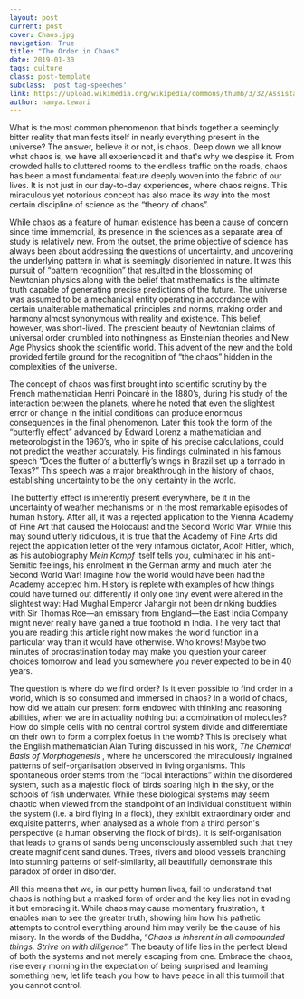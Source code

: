 ```yaml
---
layout: post
current: post
cover: Chaos.jpg
navigation: True
title: "The Order in Chaos"
date: 2019-01-30
tags: culture
class: post-template
subclass: 'post tag-speeches'
link: https://upload.wikimedia.org/wikipedia/commons/thumb/3/32/Assistants_and_George_Frederic_Watts_-_Chaos_-_Google_Art_Project.jpg/1280px-Assistants_and_George_Frederic_Watts_-_Chaos_-_Google_Art_Project.jpg
author: namya.tewari
---
```

What is the most common phenomenon that binds together a seemingly bitter reality that manifests itself in nearly everything present in the universe? The answer, believe it or not, is chaos. Deep down we all know what chaos is, we have all experienced it and that's why we despise it. From crowded halls to cluttered rooms to the endless traffic on the roads, chaos has been a most fundamental feature deeply woven into the fabric of our lives. It is not just in our day-to-day experiences, where chaos reigns. This miraculous yet notorious concept has also made its way into the most certain discipline of science as the “theory of chaos”.

While chaos as a feature of human existence has been a cause of concern since time immemorial, its presence in the sciences as a separate area of study is relatively new. From the outset, the prime objective of science has always been about addressing the questions of uncertainty, and uncovering the underlying pattern in what is seemingly disoriented in nature. It was this pursuit of “pattern recognition” that resulted in the blossoming of Newtonian physics along with the belief that mathematics is the ultimate truth capable of generating precise predictions of the future. The universe was assumed to be a mechanical entity operating in accordance with certain unalterable mathematical principles and norms, making order and harmony almost synonymous with reality and existence. This belief, however, was short-lived. The prescient beauty of Newtonian claims of universal order crumbled into nothingness as Einsteinian theories and New Age Physics shook the scientific world. This advent of the new and the bold provided fertile ground for the recognition of “the chaos” hidden in the complexities of the universe.

The concept of chaos was first brought into scientific scrutiny by the French mathematician Henri Poincaré in the 1880’s, during his study of the interaction between the planets, where he noted that even the slightest error or change in the initial conditions can produce enormous consequences in the final phenomenon. Later this took the form of the “butterfly effect” advanced by Edward Lorenz a mathematician and meteorologist in the 1960’s, who in spite of his precise calculations, could not predict the weather accurately. His findings culminated in his famous speech “Does the flutter of a butterfly’s wings in Brazil set up a tornado in Texas?” This speech was a major breakthrough in the history of chaos, establishing uncertainty to be the only certainty in the world.

The butterfly effect is inherently present everywhere, be it in the uncertainty of weather mechanisms or in the most remarkable episodes of human history. After all, it was a rejected application to the Vienna Academy of Fine Art that caused the Holocaust and the Second World War. While this may sound utterly ridiculous, it is true that the Academy of Fine Arts did reject the application letter of the very infamous dictator, Adolf Hitler, which, as his autobiography <i>Mein Kampf</i> itself tells you, culminated in his anti-Semitic feelings, his enrolment in the German army and much later the Second World War! Imagine how the world would have been had the Academy accepted him. History is replete with examples of how things could have turned out differently if only one tiny event were altered in the slightest way: Had Mughal Emperor Jahangir not been drinking buddies with Sir Thomas Roe―an emissary from England―the East India Company might never really have gained a true foothold in India. The very fact that you are reading this article right now makes the world function in a particular way than it would have otherwise. Who knows! Maybe two minutes of procrastination today may make you question your career choices tomorrow and lead you somewhere you never expected to be in 40 years.

The question is where do we find order? Is it even possible to find order in a world, which is so consumed and immersed in chaos? In a world of chaos, how did we attain our present form endowed with thinking and reasoning abilities, when we are in actuality nothing but a combination of molecules? How do simple cells with no central control system divide and differentiate on their own to form a complex foetus in the womb? This is precisely what the English mathematician Alan Turing discussed in his work, <i>The Chemical Basis of Morphogenesis </i>, where he underscored the miraculously ingrained patterns of self-organisation observed in living organisms. This spontaneous order stems from the “local interactions” within the disordered system, such as a majestic flock of birds soaring high in the sky, or the schools of fish underwater. While these biological systems may seem chaotic when viewed from the standpoint of an individual constituent within the system (i.e. a bird flying in a flock), they exhibit extraordinary order and exquisite patterns, when analysed as a whole from a third person's perspective (a human observing the flock of birds). It is self-organisation that leads to grains of sands being unconsciously assembled such that they create magnificent sand dunes. Trees, rivers and blood vessels branching into stunning patterns of self-similarity, all beautifully demonstrate this paradox of order in disorder.

All this means that we, in our petty human lives, fail to understand that chaos is nothing but a masked form of order and the key lies not in evading it but embracing it. While chaos may cause momentary frustration, it enables man to see the greater truth, showing him how his pathetic attempts to control everything around him may verily be the cause of his misery. In the words of the Buddha, “<i>Chaos is inherent in all compounded things. Strive on with diligence</i>”. The beauty of life lies in the perfect blend of both the systems and not merely escaping from one. Embrace the chaos, rise every morning in the expectation of being surprised and learning something new, let life teach you how to have peace in all this turmoil that you cannot control.
